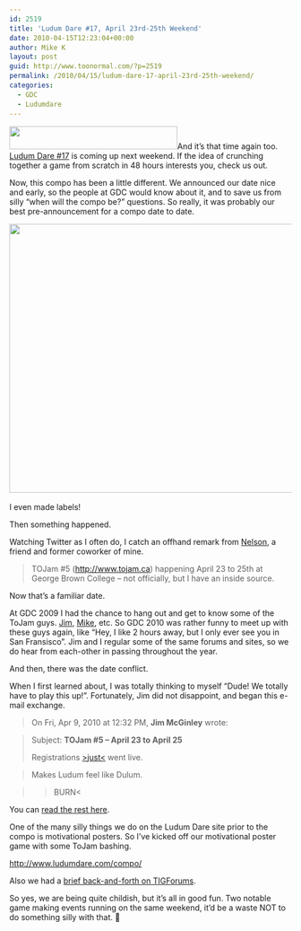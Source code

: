 ```yaml
---
id: 2519
title: 'Ludum Dare #17, April 23rd-25th Weekend'
date: 2010-04-15T12:23:04+00:00
author: Mike K
layout: post
guid: http://www.toonormal.com/?p=2519
permalink: /2010/04/15/ludum-dare-17-april-23rd-25th-weekend/
categories:
  - GDC
  - Ludumdare
---
```

<img alt="" src="http://www.ludumdare.com/compo/wp-content/uploads/2009/08/LD2009-HighresNoShadow-300x41.png" class="alignright" width="300" height="41" />And it&#8217;s that time again too. [Ludum Dare #17](http://www.ludumdare.com/compo/) is coming up next weekend. If the idea of crunching together a game from scratch in 48 hours interests you, check us out.

Now, this compo has been a little different. We announced our date nice and early, so the people at GDC would know about it, and to save us from silly &#8220;when will the compo be?&#8221; questions. So really, it was probably our best pre-announcement for a compo date to date.

<div id="attachment_2163" style="max-width: 650px" class="wp-caption alignright">
  <a href="/wp-content/uploads/2010/03/TwiceTheGDC1.jpg"><img src="/wp-content/uploads/2010/03/TwiceTheGDC1-640x479.jpg" alt="" title="TwiceTheGDC" width="640" height="479" class="size-large wp-image-2163" srcset="/wp-content/uploads/2010/03/TwiceTheGDC1-640x479.jpg 640w, /wp-content/uploads/2010/03/TwiceTheGDC1-450x337.jpg 450w, /wp-content/uploads/2010/03/TwiceTheGDC1.jpg 979w" sizes="(max-width: 640px) 100vw, 640px" /></a>
  
  <p class="wp-caption-text">
    I even made labels!
  </p>
</div>

Then something happened.

Watching Twitter as I often do, I catch an offhand remark from [Nelson](http://www.casuallyhardcore.com/), a friend and former coworker of mine.

> TOJam #5 (<http://www.tojam.ca>) happening April 23 to 25th at George Brown College &#8211; not officially, but I have an inside source.

Now that&#8217;s a familiar date.

At GDC 2009 I had the chance to hang out and get to know some of the ToJam guys. [Jim](http://www.bigpants.ca), [Mike](http://www.spyeart.com), etc. So GDC 2010 was rather funny to meet up with these guys again, like &#8220;Hey, I like 2 hours away, but I only ever see you in San Fransisco&#8221;. Jim and I regular some of the same forums and sites, so we do hear from each-other in passing throughout the year.

And then, there was the date conflict.

When I first learned about, I was totally thinking to myself &#8220;Dude! We totally have to play this up!&#8221;. Fortunately, Jim did not disappoint, and began this e-mail exchange.

> On Fri, Apr 9, 2010 at 12:32 PM, **Jim McGinley** wrote:
  
> Subject: **TOJam #5 &#8211; April 23 to April 25**
> 
> Registrations [>just<](http://www.tojam.ca) went live.
  
> Makes Ludum feel like Dulum.
  
> >BURN<

You can [read the rest here](http://www.ludumdare.com/compo/2010/04/09/tojam-vs-ludum-dare/).

One of the many silly things we do on the Ludum Dare site prior to the compo is motivational posters. So I&#8217;ve kicked off our motivational poster game with some ToJam bashing. 

<http://www.ludumdare.com/compo/>

Also we had a [brief back-and-forth on TIGForums](http://forums.tigsource.com/index.php?topic=12058.0).

So yes, we are being quite childish, but it&#8217;s all in good fun. Two notable game making events running on the same weekend, it&#8217;d be a waste NOT to do something silly with that. 🙂